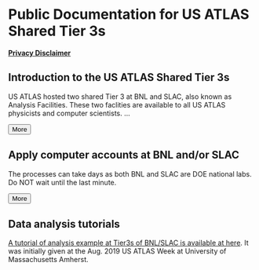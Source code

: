 <style>
  #introMore {display: none;}
  #acctsMore {display: none;}
</style>

<script type="text/javascript" src="/tier3docs/scripts/readMoreOrLess.js"></script>

# Public Documentation for US ATLAS Shared Tier 3s

<b>[Privacy Disclaimer](/tier3docs/privacyDisclaimer)</b>

## Introduction to the US ATLAS Shared Tier 3s
US ATLAS hosted two shared Tier 3 at BNL and SLAC, also known as Analysis Facilities. These
two faclities are available to all US ATLAS physicists and computer scientists. 
<span id="introLess">...</span><span id="introMore">They are
orgniazed and managed to support US ATLAS users' need on computing resources, including login,
run interactive and batch jobs, access ATLAS data, store private data, etc.
<br><br>
These two facilities also support tools specific for users analysis, including ATLAS/CERN
software in CVMFS, Grid middleware, Rucio clients, Machine Learning packages, MPI, Jupyter
Lab with PyROOT, Xcache with auto data discovery, GPUs, etc.
<br><br>
The two facilites are backed by staffs to support software environment, unix systems and
storages.</span>

<button onclick="readMoreOrLess('introLess', 'introMore', 'introBtn')" id="introBtn">More</button>

## Apply computer accounts at BNL and/or SLAC
The processes can take days as both BNL and SLAC are DOE national labs. Do NOT wait until the 
last minute.

<span id="acctsLess"></span>
<span id="acctsMore">
[Applying BNL computing accounts](https://www.racf.bnl.gov/experiments/usatlas/getstarted)
<br><br>
[Applying SLAC computing accounts](https://atlas.slac.stanford.edu/using-the-slac-computing-resources)
is a two-step process: becoming a SLAC laboratory user, and then obtain computing account(s)
</span>

<button onclick="readMoreOrLess('acctsLess', 'acctsMore', 'acctsBtn')" id="acctsBtn">More</button>

## Data analysis tutorials 
[A tutorial of analysis example at Tier3s of BNL/SLAC is available at here](/tier3docs/Tutorial-2019Aug).
It was initially given at the Aug. 2019 US ATLAS Week at University of Massachusetts Amherst.
